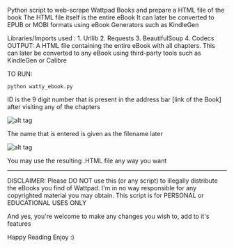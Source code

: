 Python script to web-scrape Wattpad Books and prepare a HTML file of the book
The HTML file itself is the entire eBook
It can later be converted to EPUB or MOBI formats using eBook Generators such as KindleGen

Libraries/Imports used :
    1. Urllib
    2. Requests
    3. BeautifulSoup
    4. Codecs
OUTPUT: A HTML file containing the entire eBook with all chapters.
        This can later be converted to any eBook using third-party tools
        such as KindleGen or Calibre


TO RUN: 
```
python watty_ebook.py
```

ID is the 9 digit number that is present in the address bar [link of the Book] after visiting any of the chapters

![alt tag](https://github.com/rvn-balaji/WattpadToEbook/blob/master/Capture.PNG)

 The name that is entered is given as the filename later
 
![alt tag](https://github.com/rvn-balaji/WattpadToEbook/blob/master/Capture-2.png)

You may use the resulting .HTML file any way you want
_________________________________________________________________________________________________
DISCLAIMER:
Please DO NOT use this (or any script) to illegally distribute the eBooks you find of Wattpad.
I'm in no way responsible for any copyrighted material you may obtain.
This script is for PERSONAL or EDUCATIONAL USES ONLY

And yes, you're welcome to make any changes you wish to, add to it's features


Happy Reading
Enjoy :) 
